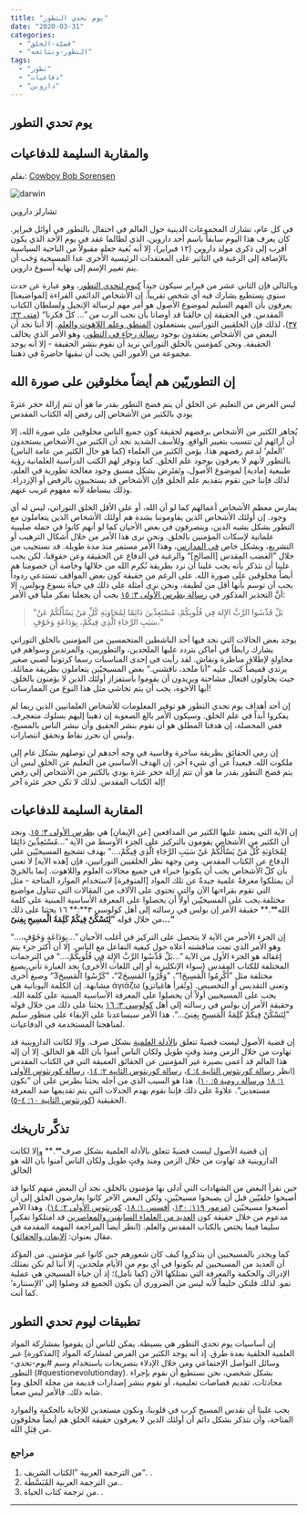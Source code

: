 ```yaml
---
title: "يوم تحدي التطور"
date: "2020-03-31"
categories: 
  - "قضيّة-الخلق"
  - "التطور-ونتائجه"
tags: 
  - "تطور"
  - "دفاعيات"
  - "داروين"
---
```


## يوم تحدي التطور

## والمقاربة السليمة للدفاعيات

بقلم: [Cowboy Bob Sorensen](https://creation.com/bob-sorensen) 

![darwin](images/image.jpeg)

تشارلز داروين

في كل عام، تشارك المجموعات الدينية حول العالم في احتفال بالتطور في أوائل فبراير. كان يعرف هذا اليوم سابقاً باسم أحد داروين، الذي لطالما عقد في يوم الأحد الذي يكون أقرب إلى ذكرى مولد داروين (١٢ فبراير)، إلا أنه بُغية جعله مقبولاً من الناحية السياسية بالإضافة إلى الرغبة في التأثير على المعتقدات الرئيسية الأُخرى عدا المسيحية وَجَب أن يتم تغيير الإسم إلى نهاية أسبوع داروين.

وبالتالي فإن الثاني عشر من فبراير سيكون جيداً [كيوم لتحدي التطور](https://creation.com/the-importance-of-question-evolution-day)، وهو عبارة عن حدث سنوي يستطيع يشارك فيه أي شخص تقريباً. إن الأشخاص الدائمي القراءة \[لمواضيعنا\] يعرفون بأن الفهم السليم لموضوع الأصول هو أمر مهم لرسالة الإنجيل ولسلطان الكتاب المقدس. في الحقيقة إن خالقنا قد أوصانا بأن نحب الرب من ”… كلّ فكرنا“ ([متى ٢٢: ٣٧](https://biblia.com/books/ar-vandyke/mt22.37))، لذلك فإن الخلقيين التوراتيين يستعملون [المنطق وعلم اللاهوت والعلم](https://creation.com/loving-god-with-all-your-mind-logic-and-creation). إلا أننا نجد أن البعض من الأشخاص يعتقدون بوجود [رسالة رجاء في التطور](https://creation.com/evolution-message-of-hope)، وهو الأمر الذي يخالف الحقيقة. ونحن كمؤمنين بالخلق التوراتي نريد أن نقوم بنشر الحقيقة - إلا أنه يوجد مجموعة من الأمور التي يجب أن نبقيها حاضرةً في ذهننا.

## إن التطوريّين هم أيضاً مخلوقين على صورة الله

ليس الغرض من التعليم عن الخلق أن يتم فضح التطور بقدر ما هو أن تتم إزالة حجر عثرةً يودي بالكثير من الأشخاص إلى رفض إله الكتاب المقدس 

يُجاهر الكثير من الأشخاص برفضهم لحقيقة كون جميع الناس مخلوقين على صورة الله، إلا أن آرائهم لن تتسبب بتغيير الواقع. وللأسف الشديد نجد أن الكثير من الأشخاص يستجدون ’العلم‘ لدعم رفضهم هذا. يؤمن الكثير من العلماء (كما هو حال الكثير من عامة الناس) بالتطور لأنهم لا يعرفون بوجود علم الخلق. كما وتوفر لهم الكتب الدراسية العلمانية رؤية طبيعية \[مادية\] لموضوع الأصول، وتَفتَرِض بشكل مسبق وجود معالجة تطورية في العلم، لذلك فإننا حين نقوم بتقديم علم الخلق فإن الأشخاص قد يستجيبون بالرفض أو الإزدراء. وذلك ببساطة لأنه مفهوم غريب عنهم.

يمارس معظم الأشخاص أعمالهم كما لو أن الله، أو على الأقل الخلق التوراتي، ليس له أي وجود. إن أولئك الأشخاص الذين يقاوموننا بشدة هم أولئك الأشخاص الذين يتعاملون مع التطور بشكل يشبه الدين، ويتصرفون في بعض الأحيان كما لو أنهم كانوا في حملة صليبية علمانية لإسكات المؤمنين بالخلق. ونحن نرى هذا الأمر من خلال أشكال الترهيب أو التشريع، وبشكل خاص [في المدارس](https://creation.com/censorship-creation-schools)، وهذا الأمر مستمر منذ مدة طويلة. قد نستجيب من خلال ”الغضب المقدس \[الصالح\]“ والرغبة في الدفاع عن الحقيقة وعن حقوقنا، لكن يجب علينا أن نتذكر بأنه يجب علينا أن نرد بطريقة نُكرم الله من خلالها وخاصة أن خصومنا هم أيضاً مخلوقين على صورة الله. على الرغم من حقيقة كون بعض المواقف تستدعي ردوداً يجب أن توسم بأنها أقل من لطيفة، ونحن نرى أمثلة على ذلك في حياة يسوع وبولس، إلا أنَّ التحذير المذكور في [رسالة بطرس الأولى ٣: ١٥](https://biblia.com/books/ar-vandyke/1pe3.15) يجب أن يجعلنا نفكر ملياً في الأمر: 

> ”بَلْ قَدِّسُوا الرَّبَّ الإِلهَ فِي قُلُوبِكُمْ، مُسْتَعِدِّينَ دَائِمًا لِمُجَاوَبَةِ كُلِّ مَنْ يَسْأَلُكُمْ عَنْ سَبَبِ الرَّجَاءِ الَّذِي فِيكُمْ، بِوَدَاعَةٍ وَخَوْفٍ،“

يوجد بعض الحالات التي نجد فيها أحد الناشطين المتحمسين من المؤمنين بالخلق التوراتي يشارك رابطاً في أماكن يتردد عليها الملحدين، والتطوريين، والمرتدين وسواهم في محاولةٍ لإطلاق مناظرة ونقاش. لقد رأيت في إحدى المناسبات رسما كرتونياً لصبي صغير يرتدي قميصاً كتب عليه ”أنا ملحد، ناقشني.“ بعض المسيحيّين يتعاملون بطريقة مماثلة. حيث يحاولون افتعال مشاحنة ويريدون أن يقوموا باستفزاز أولئك الذين لا يؤمنون بالخلق. أيها الأخوة، يجب أن يتم تحاشي مثل هذا النوع من الممارسات!

إن أحد أهداف يوم تحدي التطور هو توفير المعلومات للأشخاص العلمانيين الذين ربما لم يفكروا أبداً في علم الخلق. وسيكون الأمر بالغ الصعوبة إن ذهبنا إليهم بسلوك متعجرف. ففي المحصلة، إن هدفنا المطلق هو أن نقوم بنشر الحقيق وأن نبشر الناس بالمسيح، وليس أن نحرز نقاط ونحقق انتصارات.

إن رمي الحقائق بطريقة ساخرة وقاسية في وجه أحدهم لن توصلهم بشكل عام إلى ملكوت الله. فبعيداً عن أي شيء آخر، إن الهدف الأساسي من التعليم عن الخلق ليس أن يتم فضح التطور بقدر ما هو أن تتم إزالة حجر عثرة يودي بالكثير من الأشخاص إلى رفض إله الكتاب المقدس. لذلك لا تكن حجر عثرة آخر!

## المقاربة السليمة للدفاعيات

إن الآية التي يعتمد عليها الكثير من المدافعين \[عن الإيمان\] هي [بطرس الأولى ٣: ١٥](https://biblia.com/books/ar-vandyke/1pe3.15). ونجد أن الكثير من الأشخاص يقومون بالتركيز على الجزء الأوسط من الآية ”…مُسْتَعِدِّينَ دَائِمًا لِمُجَاوَبَةِ كُلِّ مَنْ يَسْأَلُكُمْ عَنْ سَبَبِ الرَّجَاءِ الَّذِي فِيكُمْ،…“ بهدف تشجيع المسيحيّين على الدفاع عن الكتاب المقدس. ومن وجهة نظر الخلقيين التوراتيين، فإن \[هذه الآية\] لا تعني بأن كلّ الأشخاص يجب أن يكونوا خبراء في جميع مجالات العلوم واللاهوت. إنما بالحَريّ أن يمتلكوا معرفةً علمية جيدةً عن تلك المواد \[المتوفرة\] لاستخدام الموارد المتاحة - مثل التي تقوم بقراءتها الآن والتي تحتوي على الآلاف من المقالات التي تتناول مواضيع مختلفة.يجب على المسيحيّين أولاً أن يحصلوا على المعرفة الأساسية المبنية على كلمة الله**.** حقيقة الأمر إن بولس في رسالته إلى أهل كولوسي ٣**:** ١٦ يحثنا على ذلك من خلال قوله **”**لِتَسْكُنْ فِيكُمْ كَلِمَةُ الْمسِيحِ بِغِنىً**…“**

إن الجزء الأخير من الآية لا يتحصل على التركيز في أغلب الأحيان ”…بِوَدَاعَةٍ وَخَوْفٍ،…“ وهو الأمر الذي تمت مناقشته أعلاه حول كيفية التفاعل مع الناس. إلا أن أكثر جزء يتم إغفاله هو الجزء الأول من الآية ”…بَلْ قَدِّسُوا الرَّبَّ الإِلهَ فِي قُلُوبِكُمْ،…“ في الترجمات المختلفة للكتاب المقدس (سواء الإنكليزية أو إلى اللغات الأُخرى) نجد العبارة تأتي بصيغ مختلفة مثل ”أَكْرِمُوا الْمَسِيحَ1“، ”وَقِّرُوا المَسِيحَ2“، ”كَرِّسُوا الْمَسِيحَ3“ وصيغ أُخرى مشابهة. إن الكلمة اليونانية هي ἁγιάζω (وتُقرأ هاغياتزو) وتعني التقديس أو التخصيص. يجب على المسيحيين أولاً أن يحصلوا على المعرفة الأساسية المبنية على كلمة الله. وحقيقة الأمر إن بولس في رسالته إلى أهل [كولوسي ٣: ١٦](https://biblia.com/books/ar-vandyke/col3.16) يحثنا على ذلك من خلال قوله ”لِتَسْكُنْ فِيكُمْ كَلِمَةُ الْمَسِيحِ بِغِنىً…“. هذا الأمر سيساعدنا على الإبقاء على منظور سليم لمناهجنا المستخدمة في الدفاعيات.

إن قضية الأصول ليست قضيةً تتعلق [بالأدلة العلمية](https://creation.com/evolutions-achilles-heels) بشكل صرف. وإلا لكانت الداروينية قد تهاوت من خلال الزمن ومنذ وقتٍ طويل ولكان الناس آمنوا بأن الله هو الخالق. إلا أن إله هذا العالم قد أعمى بصيرة غير المؤمنين عن الحقائق العميقة التي في الكتاب المقدس (انظر [رسالة كورنثوس الثانية ٤: ٤](https://biblia.com/books/ar-vandyke/2cor4.4)، [رسالة كورنثوس الثانية ٢: ١٤](https://biblia.com/books/ar-vandyke/2cor2.14)، [رسالة كورنثوس الأولى ١: ١٨](https://biblia.com/books/ar-vandyke/1cor1.18) و[رسالة رومية ٥: ١٠](https://biblia.com/books/ar-vandyke/ro5.10)). هذا هو السبب الذي من أجله يحثنا بطرس على أن ”نكون مستعدين“. علاوةً على ذلك فإننا نقوم بهدم الجدلات التي يتم تقديمها ضد المعرفة الحقيقية ([كورنثوس الثانية ١٠: ٤-٥](https://biblia.com/books/ar-vandyke/2cor10.4-5)).

## تذكَّر تاريخك

إن قضية الأصول ليست قضيةً تتعلق بالأدلة العلمية بشكل صرف**.** وإلا لكانت الداروينية قد تهاوت من خلال الزمن ومنذ وقتٍ طويل ولكان الناس آمنوا بأن الله هو الخالق 

حين نقرأ البعض من الشهادات التي أدلى بها مؤمنون بالخلق، نجد أن البعض منهم كانوا قد أصبحوا خلقيّين قبل أن يصبحوا مسيحيّين، ولكن البعض الآخر كانوا يعارضون الخلق إلى أن أصبحوا مسيحيّين ([مزمور ١١٩: ١٣٠](https://biblia.com/books/ar-vandyke/ps119.130)، [أفسس ١: ١٨](https://biblia.com/books/ar-vandyke/eph1.18)، [كورنثوس الأولى ٢: ١٤](https://biblia.com/books/ar-vandyke/1cor2.14)). وهذا الأمر مدعوم من خلال حقيقة كون [العديد من العلماء السابقين والمعاصرين](https://creation.com/creation-scientists) قد امتلكوا تفكيراً سليما فيما يختص بالكتاب المقدس والعلم. (انظر أيضاً المراجعة المهمة المقدمة في مقال بعنوان: [الإيمان والحقائق](https://creation.com/faith-and-facts)).

كما ويجدر بالمسيحيين أن يتذكروا كيف كان شعورهم حين كانوا غير مؤمنين. من المؤكد أن العديد من المسيحيين لم يكونوا في أي يوم من الأيام ملحدين، إلا أننا لم نكن نمتلك الإدراك والحكمة والمعرفة التي نمتلكها الآن (كما نأمل)؛ إذ أن حياة المسيحي هي عملية نمو. لذلك فلتكن حليماً لأنه ليس من الضروري أن يكون الجميع قد وصلوا إلى ’الإستنارة‘ كما أنت.

## تطبيقات ليوم تحدي التطور

إن أساسيات يوم تحدي التطور هي بسيطة. يمكن للناس أن يقوموا بمشاركة المواد العلمية الخلقية بعدة طرق. إذ أنه يوجد الكثير من الفرص لمشاركة المواد \[المذكورة\] عبر وسائل التواصل الإجتماعي ومن خلال الإدلاء بتصريحات باستخدام وسم #يوم-تحدي-التطور (#questionevolutionday). بشكل شخصي، نحن نستطيع أن نقوم بإجراء محادثات، تقديم قصاصات تعليمية، أو نقوم بنشر إصدارات قديمة من مجلة الخلق وما شابه ذلك. فالأمر ليس صعباً.

يجب علينا أن نقدس المسيح كرب في قلوبنا، ونكون مستعدين للإجابة بالحكمة والموارد المتاحة، وأن نتذكر بشكل دائم أن أولئك الذين لا يعرفون حقيقة الخلق هم أيضاً مخلوقون من قِبَلِ الله.

### مراجع

1. من الترجمة العربية ”الكتاب الشريف“. .
2. من الترجمة العربية المُبَسَّطَة..
3. من ترجمة كتاب الحياة. .

* * *
